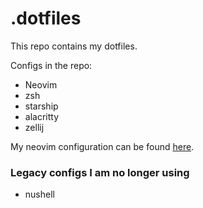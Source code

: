# .dotfiles

This repo contains my dotfiles.

Configs in the repo:

- Neovim
- zsh
- starship
- alacritty
- zellij

My neovim configuration can be found [here](https://github.com/liamwh/init.lua).

### Legacy configs I am no longer using

- nushell
